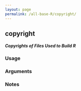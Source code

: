 ```yaml
---
layout: page
permalink: /all-base-R/copyright/
---
```


## __copyright__

#### _Copyrights of Files Used to Build R_

### Usage

### Arguments

### Notes
